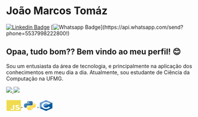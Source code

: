 # João Marcos Tomáz

[![Linkedin Badge](https://img.shields.io/badge/-Linkedin-blue?style=flat-square&logo=Linkedin&logoColor=white&link=https://www.linkedin.com/in/joão-marcos-tomáz-9442661b5/)](https://www.linkedin.com/in/joão-marcos-tomáz-9442661b5/)
[![Whatsapp Badge](https://img.shields.io/badge/-Whatsapp-4CA143?style=flat-square&labelColor=4CA143&logo=whatsapp&logoColor=white&link=https://api.whatsapp.com/send?phone=5537998222800!)](https://api.whatsapp.com/send?phone=5537998222800!)


## Opaa, tudo bom?? Bem vindo ao meu perfil! 😊

Sou um entusiasta da área de tecnologia, e principalmente na aplicação dos conhecimentos em meu dia a dia. Atualmente, sou estudante de Ciência da Computação na UFMG.


 <div>
  <a href="https://github.com/JMTomazSC">
  <img height="180em" src="https://github-readme-stats.vercel.app/api?username=JMTomazSC&show_icons=true&theme=dark&include_all_commits=true&count_private=true"/>
  <img height="180em" src="https://github-readme-stats.vercel.app/api/top-langs/?username=JMTomazSC&layout=compact&langs_count=6&theme=dark"/>
</div>
<div style="display: inline_block"><br>
  <img align="center" alt="João Marcos-Js" height="30" width="40" src="https://raw.githubusercontent.com/devicons/devicon/master/icons/javascript/javascript-plain.svg">
  <img align="center" alt="João Marcos-Python" height="30" width="40" src="https://raw.githubusercontent.com/devicons/devicon/master/icons/python/python-original.svg">
  <img align="center" alt="João Marcos-Js" height="30" width="40" src="https://raw.githubusercontent.com/devicons/devicon/master/icons/c/c-original.svg">
</div>






